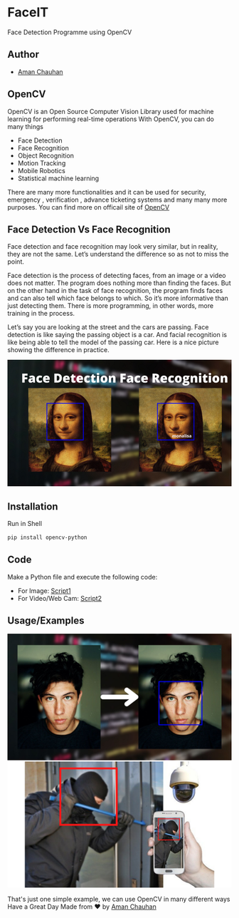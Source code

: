# FaceIT
Face Detection Programme using OpenCV


## Author

- [Aman Chauhan](https://github.com/officialAmanchauhan)
    
## OpenCV
OpenCV is an Open Source Computer Vision Library used for machine learning for performing real-time operations
With OpenCV, you can do many things
- Face Detection
- Face Recognition
- Object Recognition
- Motion Tracking
- Mobile Robotics
- Statistical machine learning

There are many more functionalities and it can be used for security, emergency , verification , advance ticketing systems and many many more purposes.
You can find more on officail site of [OpenCV](https://opencv.org/)

## Face Detection Vs Face Recognition
Face detection and face recognition may look very similar, but in reality, they are not the same. Let’s understand the difference so as not to miss the point.

Face detection is the process of detecting faces, from an image or a video does not matter. The program does nothing more than finding the faces. But on the other hand in the task of face recognition, the program finds faces and can also tell which face belongs to which. So it’s more informative than just detecting them. There is more programming, in other words, more training in the process.

Let’s say you are looking at the street and the cars are passing. Face detection is like saying the passing object is a car. And facial recognition is like being able to tell the model of the passing car. Here is a nice picture showing the difference in practice.

![Facedetec vs facerecogn](https://github.com/officialAmanchauhan/FaceIT/blob/main/example.png)

## Installation

Run in Shell

```bash
pip install opencv-python
```
## Code
Make a Python file and execute the following code:

- For Image: [Script1](https://github.com/officialAmanchauhan/FaceIT/blob/main/script.py)
- For Video/Web Cam: [Script2](https://github.com/officialAmanchauhan/FaceIT/blob/main/script2.py)

## Usage/Examples

![Protrait](https://github.com/officialAmanchauhan/FaceIT/blob/main/example.jpg)
![Burgler](https://github.com/officialAmanchauhan/FaceIT/blob/main/burglarexample.jpg)

That's just one simple example, we can use OpenCV in many different ways
Have a Great Day
Made from ❤ by [Aman Chauhan](https://github.com/officialAmanchauhan)
